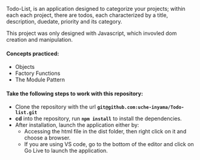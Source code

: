 Todo-List, is an application designed to categorize your projects; within each each project, there are todos, each characterized by a title, description, duedate, priority and its category.

This project was only designed with Javascript, which invovled dom creation and manipulation.

#### Concepts practiced:

- Objects
- Factory Functions
- The Module Pattern

#### Take the following steps to work with this repository:

 - Clone the repository with the url **``` git@github.com:uche-inyama/Todo-list.git ```**
 - **cd** into the repository, run **``` npm install ```** to install the dependencies.
 - After installation, launch the application either by:
   - Accessing the html file in the dist folder, then right click on it and choose a browser.
   - If you are using VS code, go to the bottom of the editor and click on Go Live to launch the application.
